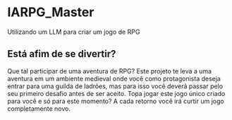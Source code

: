 # IARPG_Master
Utilizando um LLM para criar um jogo de RPG

## Está afim de se divertir?
Que tal participar de uma aventura de RPG? Este projeto te leva a uma aventura em um ambiente medieval onde você como protagonista deseja entrar para uma guilda de ladrões, mas para isso você deverá passar pelo seu primeiro desafio antes de ser aceito. Topa jogar este jogo único criado para você e só para este momento? A cada retorno você irá curtir um jogo completamente novo.
